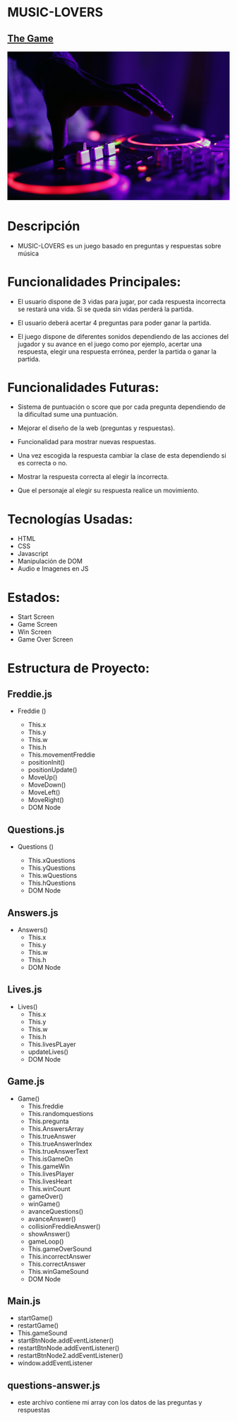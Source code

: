 # MUSIC-LOVERS 

## [The Game](https://antoniionavas.github.io/music-lovers/)

![Game Logo](./images/start.jpg)

# Descripción

- MUSIC-LOVERS es un juego basado en preguntas y respuestas sobre música

# Funcionalidades Principales:

- El usuario dispone de 3 vidas para jugar, por cada respuesta incorrecta se restará una vida. Si se queda sin vidas perderá la partida. 

- El usuario deberá acertar 4 preguntas para poder ganar la partida. 

- El juego dispone de diferentes sonidos dependiendo de las acciones del jugador y su avance en el juego como por ejemplo, acertar una respuesta, elegir una respuesta errónea, perder la partida o ganar la partida. 


# Funcionalidades Futuras:

- Sistema de puntuación o score que por cada pregunta dependiendo de la dificultad sume una puntuación. 

- Mejorar el diseño de la web (preguntas y respuestas).

- Funcionalidad para mostrar nuevas respuestas.

- Una vez escogida la respuesta cambiar la clase de esta dependiendo si es correcta o no. 

- Mostrar la respuesta correcta al elegir la incorrecta. 

- Que el personaje al elegir su respuesta realice un movimiento.

# Tecnologías Usadas:
- HTML
- CSS
- Javascript
- Manipulación de DOM
- Audio e Imagenes en JS

# Estados:

- Start Screen
- Game Screen
- Win Screen
- Game Over Screen

# Estructura de Proyecto:

## Freddie.js

- Freddie ()
    
    - This.x 
    - This.y
    - This.w
    - This.h
    - This.movementFreddie
    - positionInit()
    - positionUpdate()
    - MoveUp()
    - MoveDown()
    - MoveLeft()
    - MoveRight()
    - DOM Node


## Questions.js

- Questions ()

    - This.xQuestions 
    - This.yQuestions
    - This.wQuestions
    - This.hQuestions
    - DOM Node

## Answers.js

- Answers()
    - This.x
    - This.y
    - This.w
    - This.h
    - DOM Node

## Lives.js

- Lives()
    - This.x
    - This.y
    - This.w
    - This.h
    - This.livesPLayer
    - updateLives()
    - DOM Node


## Game.js

- Game()
    - This.freddie
    - This.randomquestions
    - This.pregunta
    - This.AnswersArray
    - This.trueAnswer
    - This.trueAnswerIndex
    - This.trueAnswerText
    - This.isGameOn
    - This.gameWin
    - This.livesPlayer
    - This.livesHeart
    - This.winCount
    - gameOver()
    - winGame()
    - avanceQuestions()
    - avanceAnswer()
    - collisionFreddieAnswer()
    - showAnswer()
    - gameLoop()
    - This.gameOverSound
    - This.incorrectAnswer
    - This.correctAnswer
    - This.winGameSound
    - DOM Node

## Main.js

- startGame()
- restartGame()
- This.gameSound
- startBtnNode.addEventListener()
- restartBtnNode.addEventListener()
- restartBtnNode2.addEventListener()
- window.addEventListener

## questions-answer.js

 - este archivo contiene mi array con los datos de las preguntas y respuestas